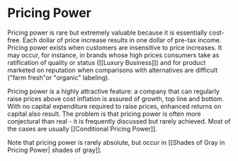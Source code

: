 # Pricing Power

Pricing power is rare but extremely valuable because it is essentially cost-free. Each dollar of price increase results in one dollar of pre-tax income.  Pricing power exists when customers are insensitive to price increases. It may occur, for instance, in brands whose high prices consumers take as ratification of quality or status ([[Luxury Business]]) and for product marketed on reputation when comparisons with alternatives are difficult ("farm fresh"or "organic" labeling).


Pricing power is a highly attractive feature: a company that can regularly raise prices above cost inflation is assured of growth, top line and bottom. With no capital expenditure required to raise prices, enhanced returns on capital also result.  The problem is that pricing power is often more conjectural than real -  it is frequently discussed but rarely achieved. Most of the cases are usually [[Conditional Pricing Power]].

Note that pricing power is rarely absolute, but occur in [[Shades of Gray in Pricing Power| shades of gray]].

